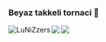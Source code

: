 ### Beyaz takkeli tornaci 👋
<a href="https://discord.com/HfzmfHX">
  <img align="left" alt="LuNiZzers" src="https://raw.githubusercontent.com/peterthehan/peterthehan/master/assets/discord.svg" />
</a>
<a href="https://twitter.com/CanDeger">
  <img align="left" src="https://raw.githubusercontent.com/peterthehan/peterthehan/master/assets/twitter.svg" />
</a>
<a href="https://www.linkedin.com/in/CanDeger/">
  <img align="left" src="https://raw.githubusercontent.com/peterthehan/peterthehan/master/assets/linkedin.svg" />
</a>

<!--
**LuNiZz/lunizz** is a ✨ _special_ ✨ repository because its `README.md` (this file) appears on your GitHub profile.

Here are some ideas to get you started:

- 🔭 I’m currently working on ...
- 🌱 I’m currently learning ...
- 👯 I’m looking to collaborate on ...
- 🤔 I’m looking for help with ...
- 💬 Ask me about ...
- 📫 How to reach me: ...
- 😄 Pronouns: ...
- ⚡ Fun fact: ...
-->
